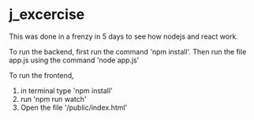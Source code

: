 # j_excercise

This was done in a frenzy in 5 days to see how nodejs and react work.

To run the backend, first run the command 'npm install'.
Then run the file app.js using the command 'node app.js'

To run the frontend, 
1. in terminal type 'npm install'
2. run 'npm run watch'
3. Open the file '/public/index.html'

